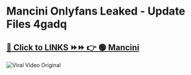 
 # Mancini Onlyfans Leaked - Update Files 4gadq

## <h2><a href="https://clipsfans.com/Mancini&ref=git">🔗 Click to LINKS ⏩⏩ 👉 🟢 Mancini </a></h2>

<a href="https://clipsfans.com/Mancini&ref=git" rel="nofollow" data-target="animated-image.originalLink"><img src="https://i.ibb.co.com/xMMVF88/686577567.gif" alt="Viral Video Original" style="max-width: 100%; display: inline-block;" data-target="animated-image.originalImage"></a>

